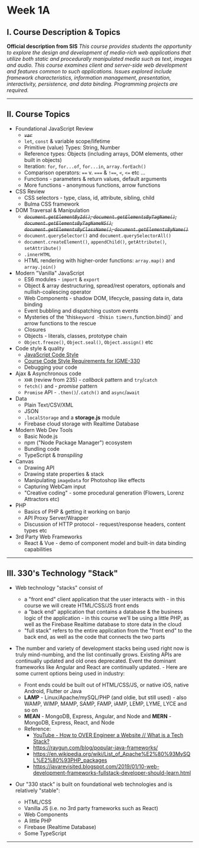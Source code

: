 # Week 1A

## I. Course Description & Topics

**Official description from SIS**
*This course provides students the opportunity to explore the design and development of media-rich web applications that utilize both static and procedurally manipulated media such as text, images and audio. This course examines client and server-side web development and features common to such applications. Issues explored include framework characteristics, information management, presentation, interactivity, persistence, and data binding. Programming projects are required.*



<hr>

## II. Course Topics
- Foundational JavaScript Review
  - *~~`var`~~*
  - `let`, `const` & variable scope/lifetime
  - Primitive (value) Types: String, Number
  - Reference types: Objects (including arrays, DOM elements, other built in objects)
  - Iteration: `for`, `for...of`, `for...in`, `array.forEach()`
  - Comparison operators: `==` v. `===` & `!==`, `<`, `<=` etc ...
  - Functions - parameters & return values, default arguments
  - More functions - anonymous functions, arrow functions
- CSS Review
  - CSS selectors - type, class, id, attribute, sibling, child
  - Bulma CSS framework
- DOM Traversal & Manipulation
  - *~~`document.getElementById()`, `document.getElementsByTagName()`, `document.getElementsByTagNameNS()`, `document.getElementsByClassName()`, `document.getElementsByName()`~~*
  - `document.querySelector()` and `document.querySelectorAll()`
  - `document.createElement()`, `appendChild()`, `getAttribute()`, `setAttribute()`
  - `.innerHTML`
  - HTML rendering with higher-order functions: `array.map()` and `array.join()`
- Modern "Vanilla" JavaScript
  - ES6 modules - `import` & `export`
  - Object & array destructuring, spread/rest operators, optionals and nullish-coalescing operator
  - Web Components - shadow DOM, lifecycle, passing data in, data binding
  - Event bubbling and dispatching custom events
  - Mysteries of the 'this` keyword - `this` in timers, `function.bind()` and arrow functions to the rescue
  - Closures
  - Objects - literals, classes, prototype chain
  - `Object.freeze()`, `Object.seal()`, `Object.assign()` etc
- Code style & quality
  - [JavaScript Code Style](https://github.com/tonethar/IGME-330-Shared/blob/main/notes/code-style-intro.md)
  - [Course Code Style Requirements for IGME-330](https://github.com/tonethar/IGME-330-Shared/blob/main/notes/code-style-required-330.md)
  - Debugging your code
- Ajax & Asynchronous code
  - `XHR` (review from 235) - *callback* pattern and `try`/`catch`
  - `fetch()` and - *promise* pattern
  - `Promise` API - `.then()`/`.catch()` and `async`/`await` 
- Data
  - Plain Text/CSV/XML
  - JSON
  - `.localStorage` and a **storage.js** module
  - Firebase cloud storage with Realtime Database
- Modern Web Dev Tools
  - Basic Node.js
  - npm ("Node Package Manager") ecosystem
  - Bundling code
  - TypeScript & *transpiling*
- Canvas
  - Drawing API
  - Drawing state properties & stack
  - Manipulating `imageData` for Photoshop like effects
  - Capturing WebCam input
  - "Creative coding" - some procedural generation (Flowers, Lorenz Attractors etc)
- PHP 
  - Basics of PHP & getting it working on banjo
  - API Proxy Server/Wrapper
  - Discussion of HTTP protocol - request/response headers, content types etc
- 3rd Party Web Frameworks
  - React & Vue - demo of component model and built-in data binding capabilities

<hr>

## III. 330's Technology "Stack"

- Web technology "stacks" consist of
  - a "front end" client application that the user interacts with - in this course we will create HTML/CSS/JS front ends
  - a "back end" application that contains a database & the business logic of the application - in this course we'll be using a little PHP, as well as the Firebase  Realtime database to store data in the cloud
  - "full stack" refers to the entire application from the "front end" to the back end, as well as the code that connects the two parts
- The number and variety of development stacks being used right now is truly mind-numbing, and the list continually grows. Existing APIs are continually updated and old ones deprecated. Event the dominant frameworks like Angular and React are continually updated.  - Here are some current options being used in industry:
  - Front ends could be built out of HTML/CSS/JS, or native iOS, native Android, Flutter or Java
  - **LAMP** - Linux/Apache/mySQL/PHP (and oldie, but still used)  - also WAMP, WIMP, MAMP, SAMP, FAMP, iAMP, LEMP, LYME, LYCE and so on 
  - **MEAN** - MongoDB, Express, Angular, and Node and **MERN** - MongoDB, Express, React, and Node
  - Reference:
    - [YouTube - How to OVER Engineer a Website // What is a Tech Stack?](https://www.youtube.com/watch?v=Sxxw3qtb3_g)
    - https://raygun.com/blog/popular-java-frameworks/
    - https://en.wikipedia.org/wiki/List_of_Apache%E2%80%93MySQL%E2%80%93PHP_packages
    - https://javarevisited.blogspot.com/2019/01/10-web-development-frameworks-fullstack-developer-should-learn.html

- Our "330 stack" is built on foundational web technologies and is relatively "stable":
  - HTML/CSS
  - Vanilla JS (i.e. no 3rd party frameworks such as React)
  - Web Components
  - A little PHP
  - Firebase (Realtime Database)
  - Some TypeScript


<hr>


